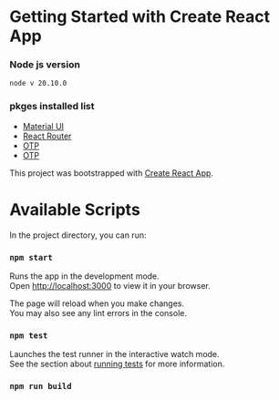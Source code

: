 # Getting Started with Create React App

### Node js version
    node v 20.10.0
### pkges installed list
- [Material UI](https://mui.com/material-ui/getting-started/installation/)
- [React Router](https://reactrouter.com/en/main/start/tutorial)
- [OTP](https://www.npmjs.com/package/react-otp-input)
- [OTP](https://www.npmjs.com/package/react-otp-input)

This project was bootstrapped with [Create React App](https://github.com/facebook/create-react-app).


# Available Scripts

In the project directory, you can run:

### `npm start`

Runs the app in the development mode.\
Open [http://localhost:3000](http://localhost:3000) to view it in your browser.

The page will reload when you make changes.\
You may also see any lint errors in the console.

### `npm test`

Launches the test runner in the interactive watch mode.\
See the section about [running tests](https://facebook.github.io/create-react-app/docs/running-tests) for more information.

### `npm run build`

